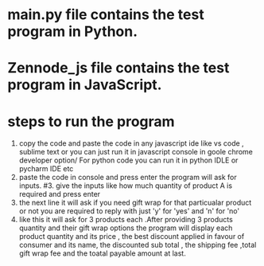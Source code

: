 # main.py file contains the test program in Python. 
# Zennode_js file contains the test program in JavaScript.
# steps to run the  program 
 1. copy the code and paste the code in any javascript ide like vs code , sublime text or you can just run it in javascript console in goole chrome developer option/ For python code you can run it in python IDLE or pycharm IDE etc
 2. paste the code in console and press enter the program will ask for inputs.
#3. give the inputs like how much quantity of product A is required and press enter 
 4. the next line it will ask if you need gift wrap for that particualar
 product or not you are required to reply with just 'y' for 'yes' and 'n' for 'no' 
 5. like this it will ask for 3 products each .After providing  3 products quantity and their gift wrap options the program will display 
 each product quantity and its price , the best discount applied in favour of consumer and its name, the discounted sub total , the shipping fee
 ,total gift wrap fee and the toatal payable amount at last.
